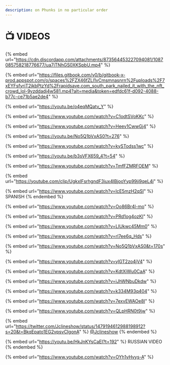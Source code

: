 ```yaml
---
description: on Phunks in no particular order
---
```


# 📺 VIDEOS

{% embed url="https://cdn.discordapp.com/attachments/873564453227094081/1087085758218776677/ua7iTNhGS0XKSpbU.mp4" %}

{% embed url="https://files.gitbook.com/v0/b/gitbook-x-prod.appspot.com/o/spaces%2FZX46fZLl1vCmsmnasnrn%2Fuploads%2F7xEYFsfyriT2jkbPtzYd%2Frapidsave.com_south_park_nailed_it_with_the_nft_crowd_lol-9vzddadj4w581.mp4?alt=media&token=edfdc61f-d092-4088-b77c-ce71b5ae2de4" %}

{% embed url="https://youtu.be/o4eqMQatv_Y" %}

{% embed url="https://www.youtube.com/watch?v=C1odtSVoKKc" %}

{% embed url="https://www.youtube.com/watch?v=Heev1CwwGj4" %}

{% embed url="https://youtu.be/No5Q1bVxAS0?t=276" %}

{% embed url="https://www.youtube.com/watch?v=kySTodss1wc" %}

{% embed url="https://youtu.be/b3sVFX659_4?t=54" %}

{% embed url="https://www.youtube.com/watch?v=TmfFZMRFOEM" %}

{% embed url="https://youtube.com/clip/UgkxlFsrhgndF3iux4IBjooYyp99ji9qeL4i" %}

{% embed url="https://www.youtube.com/watch?v=lcE5mzH2qSI" %}
SPANISH
{% endembed %}

{% embed url="https://www.youtube.com/watch?v=Oo86Br4l-mo" %}

{% embed url="https://www.youtube.com/watch?v=PRd1og4ozKI" %}

{% embed url="https://www.youtube.com/watch?v=LIUkwc45Mm0" %}

{% embed url="https://www.youtube.com/watch?v=rl7ee6q_Hds" %}

{% embed url="https://www.youtube.com/watch?v=No5Q1bVxAS0&t=170s" %}

{% embed url="https://www.youtube.com/watch?v=ylGT2zo4jV4" %}

{% embed url="https://www.youtube.com/watch?v=KdtXiWu0CaA" %}

{% embed url="https://www.youtube.com/watch?v=iJhWNbuDkdw" %}

{% embed url="https://www.youtube.com/watch?v=k334M93q404" %}

{% embed url="https://www.youtube.com/watch?v=7exvEWAOe8I" %}

{% embed url="https://www.youtube.com/watch?v=QLpHRN0t9jw" %}

{% embed url="https://twitter.com/Jclineshow/status/1479194612988198912?s=20&t=BkqEpato1EG2vpsvCIgonA" %}
[@Jclineshow](https://twitter.com/Jclineshow)
{% endembed %}

{% embed url="https://youtu.be/HkJnKYsCaEI?t=192" %}
RUSSIAN VIDEO
{% endembed %}

{% embed url="https://www.youtube.com/watch?v=OYh1vHvys-A" %}
